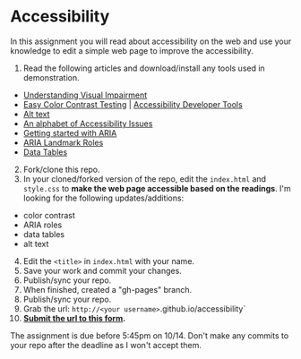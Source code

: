 # Accessibility

In this assignment you will read about accessibility on the web and use your knowledge to edit a simple web page to improve the accessibility.

1. Read the following articles and download/install any tools used in demonstration.
  * [Understanding Visual Impairment](http://a11yproject.com/posts/understanding-visual-impairment/)
  * [Easy Color Contrast Testing](http://alistapart.com/blog/post/easy-color-contrast-testing) | [Accessibility Developer Tools](https://chrome.google.com/webstore/detail/accessibility-developer-t/fpkknkljclfencbdbgkenhalefipecmb/reviews?hl=en)
  * [Alt text](http://a11yproject.com/posts/alt-text/)
  * [An alphabet of Accessibility Issues](https://the-pastry-box-project.net/anne-gibson/2014-july-31)
  * [Getting started with ARIA](http://a11yproject.com/posts/getting-started-aria/)
  * [ARIA Landmark Roles](http://a11yproject.com/posts/aria-landmark-roles/)
  * [Data Tables](http://webaim.org/techniques/tables/data)
2. Fork/clone this repo.
3. In your cloned/forked version of the repo, edit the `index.html` and `style.css` to **make the web page accessible based on the readings**. I'm looking for the following updates/additions:
  * color contrast
  * ARIA roles
  * data tables
  * alt text
4. Edit the `<title>` in `index.html` with your name.
4. Save your work and commit your changes.
5. Publish/sync your repo.
6. When finished, created a "gh-pages" branch.
7. Publish/sync your repo.
8. Grab the url: `http://<your username>`.github.io/accessibility`
9. **[Submit the url to this form](https://docs.google.com/forms/d/1d8QZBJFiwvxEAc_WqSyq6Qk9BlteR52qcPnZIp_4Zn4/viewform).**

The assignment is due before 5:45pm on 10/14. Don't make any commits to your repo after the deadline as I won't accept them.

